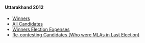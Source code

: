 #### Uttarakhand 2012
  * [Winners](https://www.myneta.info/utt2012/index.php?action=show_winners&sort=default)
  * [All Candidates](https://www.myneta.info/utt2012/)
  * [Winners Election Expenses](https://www.myneta.info/utt2012/index.php?action=showWinnersExpense&sortExp=default)
  * [ Re-contesting Candidates (Who were MLAs in Last Election)](https://www.myneta.info/utt2012/index.php?action=recontestAssetsComparison)